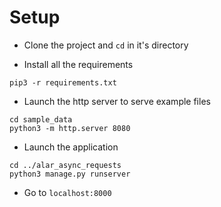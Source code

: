 # Setup

- Clone the project and `cd` in it's directory

- Install all the requirements
```
pip3 -r requirements.txt
```

- Launch the http server to serve example files
```
cd sample_data
python3 -m http.server 8080
```

- Launch the application
```
cd ../alar_async_requests
python3 manage.py runserver
```

- Go to `localhost:8000`
